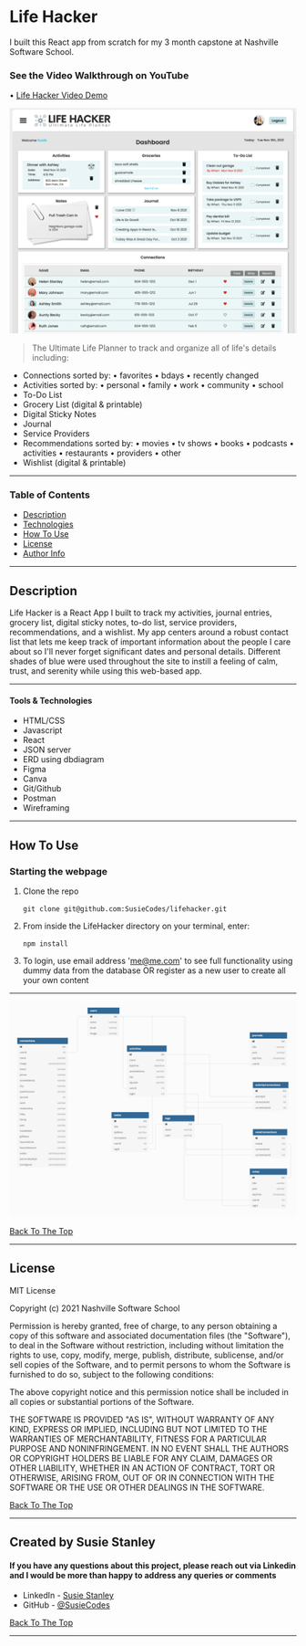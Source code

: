 # Life Hacker
I built this React app from scratch for my 3 month capstone at Nashville Software School.

### See the Video Walkthrough on YouTube
• [Life Hacker Video Demo](https://youtu.be/yYP9dOdY4Fw)


![Project Image](https://github.com/SusieCodes/lifehacker/blob/main/src/images/lifehackerdashboard.png)

> The Ultimate Life Planner to track and organize all of life's details including:

- Connections sorted by:
  • favorites
  • bdays
  • recently changed
- Activities sorted by:
  • personal
  • family
  • work
  • community
  • school
- To-Do List
- Grocery List (digital & printable)
- Digital Sticky Notes
- Journal
- Service Providers
- Recommendations sorted by:
  • movies
  • tv shows
  • books
  • podcasts
  • activities
  • restaurants
  • providers
  • other
- Wishlist (digital & printable)

---

### Table of Contents

- [Description](#description)
- [Technologies](#technologies)
- [How To Use](#how-to-use)
- [License](#license)
- [Author Info](#author-info)

---

## Description

Life Hacker is a React App I built to track my activities, journal entries, grocery list, digital sticky notes, to-do list, service providers, recommendations, and a wishlist. My app centers around a robust contact list that lets me keep track of important information about the people I care about so I'll never forget significant dates and personal details. Different shades of blue were used throughout the site to instill a feeling of calm, trust, and serenity while using this web-based app.

---

#### Tools & Technologies

- HTML/CSS
- Javascript
- React
- JSON server
- ERD using dbdiagram
- Figma
- Canva
- Git/Github
- Postman
- Wireframing

---

## How To Use


### Starting the webpage

1. Clone the repo

   ```
   git clone git@github.com:SusieCodes/lifehacker.git
   ```
   
2. From inside the LifeHacker directory on your terminal, enter:
   ```
   npm install
   ```

3. To login, use email address 'me@me.com' to see full functionality using dummy data from the database OR register as a new user to create all your own content

---

![ERD Image](https://github.com/SusieCodes/lifehacker/blob/main/src/images/LifeHackerERD.png)

[Back To The Top](#lifehacker)

---

## License

MIT License

Copyright (c) 2021 Nashville Software School

Permission is hereby granted, free of charge, to any person obtaining a copy of this software and associated documentation files (the "Software"), to deal in the Software without restriction, including without limitation the rights to use, copy, modify, merge, publish, distribute, sublicense, and/or sell copies of the Software, and to permit persons to whom the Software is furnished to do so, subject to the following conditions:

The above copyright notice and this permission notice shall be included in all copies or substantial portions of the Software.

THE SOFTWARE IS PROVIDED "AS IS", WITHOUT WARRANTY OF ANY KIND, EXPRESS OR IMPLIED, INCLUDING BUT NOT LIMITED TO THE WARRANTIES OF MERCHANTABILITY, FITNESS FOR A PARTICULAR PURPOSE AND NONINFRINGEMENT. IN NO EVENT SHALL THE AUTHORS OR COPYRIGHT HOLDERS BE LIABLE FOR ANY CLAIM, DAMAGES OR OTHER LIABILITY, WHETHER IN AN ACTION OF CONTRACT, TORT OR OTHERWISE, ARISING FROM, OUT OF OR IN CONNECTION WITH THE SOFTWARE OR THE USE OR OTHER DEALINGS IN THE SOFTWARE.

[Back To The Top](#lifehacker)

---

## Created by Susie Stanley

#### If you have any questions about this project, please reach out via Linkedin and I would be more than happy to address any queries or comments

- LinkedIn - [Susie Stanley](https://www.linkedin.com/in/susie-stanley/)
- GitHub - [@SusieCodes](https://github.com/SusieCodes)

[Back To The Top](#lifehacker)

---
